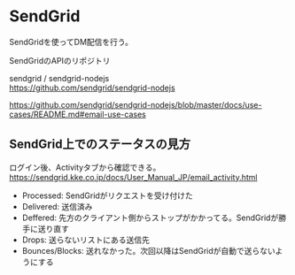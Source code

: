 # SendGrid

SendGridを使ってDM配信を行う。

SendGridのAPIのリポジトリ 

sendgrid / sendgrid-nodejs  
https://github.com/sendgrid/sendgrid-nodejs


https://github.com/sendgrid/sendgrid-nodejs/blob/master/docs/use-cases/README.md#email-use-cases

## SendGrid上でのステータスの見方
ログイン後、Activityタブから確認できる。
https://sendgrid.kke.co.jp/docs/User_Manual_JP/email_activity.html
- Processed: SendGridがリクエストを受け付けた
- Delivered: 送信済み
- Deffered: 先方のクライアント側からストップがかかってる。SendGridが勝手に送り直す
- Drops: 送らないリストにある送信先
- Bounces/Blocks: 送れなかった。次回以降はSendGridが自動で送らないようにする

